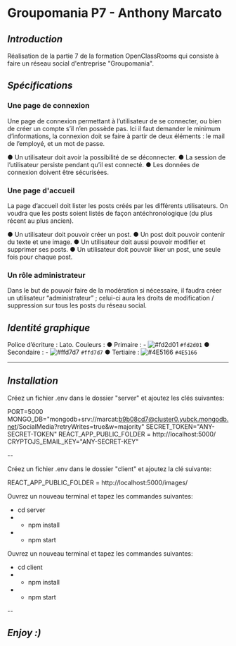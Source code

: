#  Groupomania P7 - Anthony Marcato

## *Introduction*

Réalisation de la partie 7 de la formation OpenClassRooms qui consiste à faire un réseau social d'entreprise "Groupomania".

## *Spécifications*

### Une page de connexion

Une page de connexion permettant à l’utilisateur de se connecter, ou bien
de créer un compte s’il n’en possède pas. Ici il faut demander le minimum
d’informations, la connexion doit se faire à partir de deux éléments : le mail
de l’employé, et un mot de passe.

● Un utilisateur doit avoir la possibilité de se déconnecter.
● La session de l’utilisateur persiste pendant qu’il est connecté.
● Les données de connexion doivent être sécurisées.

### Une page d'accueil

La page d’accueil doit lister les posts créés par les différents utilisateurs.
On voudra que les posts soient listés de façon antéchronologique (du plus
récent au plus ancien).

● Un utilisateur doit pouvoir créer un post.
● Un post doit pouvoir contenir du texte et une image.
● Un utilisateur doit aussi pouvoir modifier et supprimer ses posts.
● Un utilisateur doit pouvoir liker un post, une seule fois pour chaque post.

### Un rôle administrateur

Dans le but de pouvoir faire de la modération si nécessaire, il faudra créer
un utilisateur “administrateur” ; celui-ci aura les droits de modification /
suppression sur tous les posts du réseau social.

## *Identité graphique*

Police d’écriture : Lato.
Couleurs :
● Primaire : - ![#fd2d01](https://via.placeholder.com/15/fd2d01/000000?text=+) `#fd2d01`
● Secondaire : - ![#ffd7d7](https://via.placeholder.com/15/ffd7d7/000000?text=+) `#ffd7d7`
● Tertiaire : ![#4E5166](https://via.placeholder.com/15/4E5166/000000?text=+) `#4E5166`

---

## *Installation*

Créez un fichier .env dans le dossier "server" et ajoutez les clés suivantes: 

PORT=5000
MONGO_DB="mongodb+srv://marcat:b9b08cd7@cluster0.yubck.mongodb.net/SocialMedia?retryWrites=true&w=majority"
SECRET_TOKEN="ANY-SECRET-TOKEN"
REACT_APP_PUBLIC_FOLDER = http://localhost:5000/
CRYPTOJS_EMAIL_KEY="ANY-SECRET-KEY"

--

Créez un fichier .env dans le dossier "client" et ajoutez la clé suivante:

REACT_APP_PUBLIC_FOLDER = http://localhost:5000/images/

Ouvrez un nouveau terminal et tapez les commandes suivantes: 

   - cd server
- - npm install
- - npm start



Ouvrez un nouveau terminal et tapez les commandes suivantes: 

- cd client
- - npm install
- - npm start


--

## *Enjoy :)*